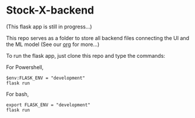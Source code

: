 # Stock-X-backend

(This flask app is still in progress...)

This repo serves as a folder to store all backend files connecting the UI and the ML model (See our [org](https://github.com/Circle-1) for more...)

To run the flask app, just clone this repo and type the commands:

For Powershell,
```
$env:FLASK_ENV = "development"
flask run
```

For bash,
```
export FLASK_ENV = "development"
flask run
```